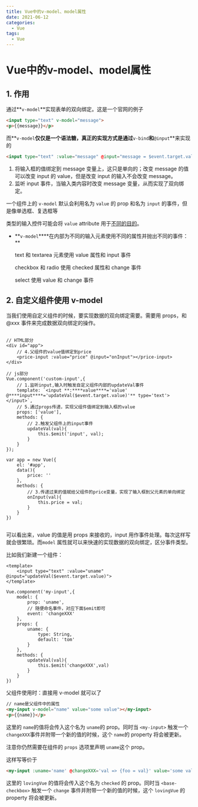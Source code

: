 ```yaml
---
title: Vue中的v-model、model属性
date: 2021-06-12
categories:
  - Vue
tags:
  - Vue
---
```


# Vue中的v-model、model属性

## 1. 作用

通过**`v-model`**实现表单的双向绑定。这是一个官网的例子

```HTML
<input type="text" v-model="message">
<p>{{message}}</p>
```

而**`v-model`**仅仅是一个语法糖，真正的实现方式是通过**`v-bind`**和**`@input`**来实现的

```HTML
<input type="text" :value="message" @input="message = $event.target.value">
```

1. 将输入框的值绑定到 message 变量上，这只是单向的；改变 message 的值可以改变 input 的 value，但是改变 input 的输入不会改变 message。
2. 监听 input 事件，当输入类内容时改变 message 变量，从而实现了双向绑定。

一个组件上的 `v-model` 默认会利用名为 `value` 的 prop 和名为 `input` 的事件，但是像单选框、复选框等

类型的输入控件可能会将 `value` attribute 用于[不同的目的](https://developer.mozilla.org/en-US/docs/Web/HTML/Element/input/checkbox#Value)。

- **`v-model`\*\***在内部为不同的输入元素使用不同的属性并抛出不同的事件：\*\*

  text 和 textarea 元素使用 value 属性和 input 事件

  checkbox 和 radio 使用 checked 属性和 change 事件

  select 使用 value 和 change 事件

## 2. 自定义组件使用 v-model

当我们使用自定义组件的时候，要实现数据的双向绑定需要。需要用 props，和@xxx 事件来完成数据双向绑定的操作。

```Vue

// HTML部分
<div id="app">
    // 4.父组件的value值绑定到price
    <price-input :value="price" @input="onInput"></price-input>
</div>

// js部分
Vue.component('custom-input',{
    // 1.监听input,输入时触发自定义组件内部的updateVal事件
    template: `<input **:****value****='value' @****input****='updateVal($event.target.value)'** type='text'></input>`,
    // 5.通过props传递，实现父组件值绑定到输入框的value
    props: ['value'],
    methods: {
        // 2.触发父组件上的input事件
        updateVal(val){
            this.$emit('input', val);
        }
    }
});

var app = new Vue({
    el: '#app',
    data(){
        price: ''
    },
    methods: {
        // 3.传递过来的值赋给父组件的price变量，实现了输入框到父元素的单向绑定
        onInput(val){
            this.price = val;
        }
    }
})


```

可以看出来，value 的值是用 props 来接收的，input 用作事件处理。每次这样写就会很繁琐。而`model` 属性就可以来快速的实现数据的双向绑定，区分事件类型。

比如我们新建一个组件：

```Vue
<template>
    <input type="text" :value="uname" @input="updateVal($event.target.value)">
</template>

Vue.component('my-input',{
    model: {
        prop: 'uname',
        // 随便命名事件，对应下面$emit即可
        event: 'changeXXX'
    },
    props: {
        uname: {
            type: String,
            default: 'tom'
        }
    },
    methods: {
        updateVal(val){
            this.$emit('changeXXX',val)
        }
    }
})
```

父组件使用时：直接用 v-model 就可以了

```HTML
// name是父组件中的属性
<my-input v-model="name" value="some value"></my-input>
<p>{{name}}</p>
```

这里的 `name`的值将会传入这个名为 `uname`的 prop。同时当 `<my-input>` 触发一个 `changeXXX`事件并附带一个新的值的时候，这个 `name`的 property 将会被更新。

注意你仍然需要在组件的 `props` 选项里声明 `uname`这个 prop。

这样写等价于

```HTML
<my-input :uname='name' @changeXXX='val => {foo = val}' value='some value'></my-input>
```

这里的 `lovingVue` 的值将会传入这个名为 `checked` 的 prop。同时当 `<base-checkbox>` 触发一个 `change` 事件并附带一个新的值的时候，这个 `lovingVue` 的 property 将会被更新。
